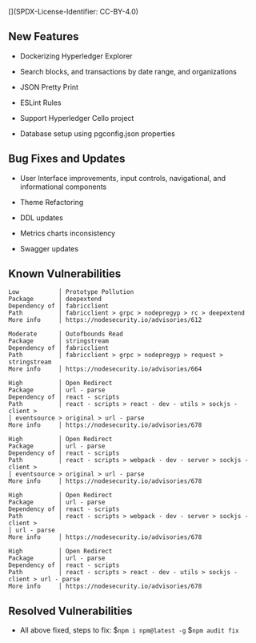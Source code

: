 [](SPDX-License-Identifier: CC-BY-4.0)

## New Features

 * Dockerizing Hyperledger Explorer

 * Search blocks, and transactions by date range, and organizations

 * JSON Pretty Print

 * ESLint Rules

 * Support Hyperledger Cello project

 * Database setup using pgconfig.json properties


## Bug Fixes and Updates

 * User Interface improvements, input controls, navigational, and informational components

 * Theme Refactoring

 * DDL updates

 * Metrics charts inconsistency

 * Swagger updates


## Known Vulnerabilities

    Low           │ Prototype Pollution
    Package       │ deepextend
    Dependency of │ fabricclient
    Path          │ fabricclient > grpc > nodepregyp > rc > deepextend
    More info     │ https://nodesecurity.io/advisories/612

    Moderate      │ Outofbounds Read
    Package       │ stringstream
    Dependency of │ fabricclient
    Path          │ fabricclient > grpc > nodepregyp > request > stringstream
    More info     │ https://nodesecurity.io/advisories/664

    High          │ Open Redirect
    Package       │ url - parse
    Dependency of │ react - scripts
    Path          │ react - scripts > react - dev - utils > sockjs - client >
    │ eventsource > original > url - parse
    More info     │ https://nodesecurity.io/advisories/678

    High          │ Open Redirect
    Package       │ url - parse
    Dependency of │ react - scripts
    Path          │ react - scripts > webpack - dev - server > sockjs - client >
    │ eventsource > original > url - parse
    More info     │ https://nodesecurity.io/advisories/678

    High          │ Open Redirect
    Package       │ url - parse
    Dependency of │ react - scripts
    Path          │ react - scripts > webpack - dev - server > sockjs - client >
    │ url - parse
    More info     │ https://nodesecurity.io/advisories/678

    High          │ Open Redirect
    Package       │ url - parse
    Dependency of │ react - scripts
    Path          │ react - scripts > react - dev - utils > sockjs - client > url - parse
    More info     │ https://nodesecurity.io/advisories/678


## Resolved Vulnerabilities

 * All above fixed, steps to fix:
    $`npm i npm@latest -g`
    $`npm audit fix`